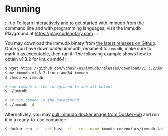 # Running

::: tip
To learn interactively and to get started with immudb from the command line and with programming languages, visit the immudb Playground at <https://play.codenotary.com>
:::

<WrappedSection>

You may download the immudb binary from [the latest releases on Github](https://github.com/codenotary/immudb/releases/latest). Once you have downloaded immudb, rename it to `immudb`, make sure to mark it as executable, then run it. The following example shows how to obtain v1.3.2 for linux amd64:

```bash
$ wget https://github.com/vchain-us/immudb/releases/download/v1.3.2/immudb-v1.3.2-linux-amd64
$ mv immudb-v1.3.2-linux-amd64 immudb
$ chmod +x immudb

# run immudb in the foreground to see all output
$ ./immudb

# or run immudb in the background
$ ./immudb -d
```

Alternatively, you may [pull immudb docker image from DockerHub](https://hub.docker.com/r/codenotary/immudb) and run it in a ready-to-use container:

```bash
$ docker run -d --net host -it --rm --name immudb codenotary/immudb:latest
```

</WrappedSection>
